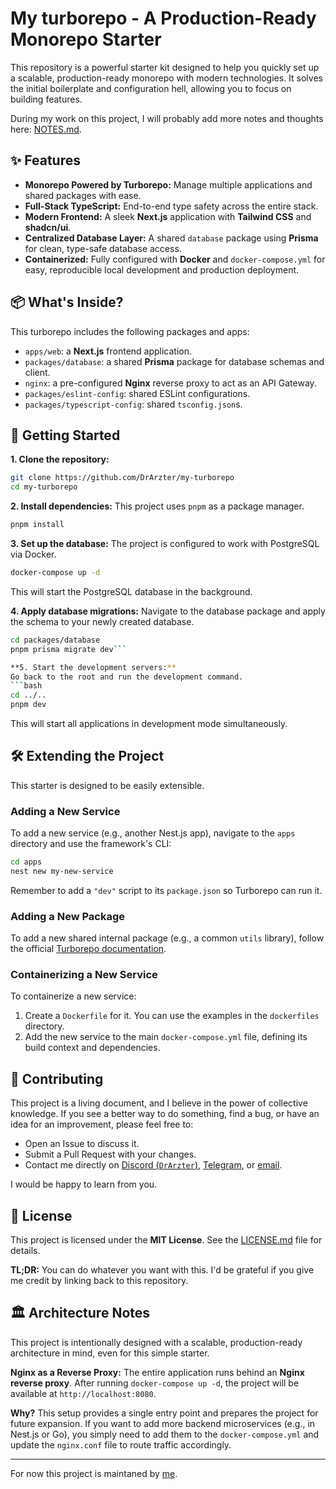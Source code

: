 # My turborepo - A Production-Ready Monorepo Starter

This repository is a powerful starter kit designed to help you quickly set up a scalable, production-ready monorepo with modern technologies. It solves the initial boilerplate and configuration hell, allowing you to focus on building features.

During my work on this project, I will probably add more notes and thoughts here: [NOTES.md](./NOTES.md).

## ✨ Features

- **Monorepo Powered by Turborepo:** Manage multiple applications and shared packages with ease.
- **Full-Stack TypeScript:** End-to-end type safety across the entire stack.
- **Modern Frontend:** A sleek **Next.js** application with **Tailwind CSS** and **shadcn/ui**.
- **Centralized Database Layer:** A shared `database` package using **Prisma** for clean, type-safe database access.
- **Containerized:** Fully configured with **Docker** and `docker-compose.yml` for easy, reproducible local development and production deployment.

## 📦 What's Inside?

This turborepo includes the following packages and apps:

- `apps/web`: a **Next.js** frontend application.
- `packages/database`: a shared **Prisma** package for database schemas and client.
- `nginx`: a pre-configured **Nginx** reverse proxy to act as an API Gateway.
- `packages/eslint-config`: shared ESLint configurations.
- `packages/typescript-config`: shared `tsconfig.json`s.

## 🚀 Getting Started

**1. Clone the repository:**

```bash
git clone https://github.com/DrArzter/my-turborepo
cd my-turborepo
```

**2. Install dependencies:**
This project uses `pnpm` as a package manager.

```bash
pnpm install
```

**3. Set up the database:**
The project is configured to work with PostgreSQL via Docker.

```bash
docker-compose up -d
```

This will start the PostgreSQL database in the background.

**4. Apply database migrations:**
Navigate to the database package and apply the schema to your newly created database.

````bash
cd packages/database
pnpm prisma migrate dev```

**5. Start the development servers:**
Go back to the root and run the development command.
```bash
cd ../..
pnpm dev
````

This will start all applications in development mode simultaneously.

## 🛠️ Extending the Project

This starter is designed to be easily extensible.

### Adding a New Service

To add a new service (e.g., another Nest.js app), navigate to the `apps` directory and use the framework's CLI:

```bash
cd apps
nest new my-new-service
```

Remember to add a `"dev"` script to its `package.json` so Turborepo can run it.

### Adding a New Package

To add a new shared internal package (e.g., a common `utils` library), follow the official [Turborepo documentation](https://turborepo.com/docs/crafting-your-repository/creating-an-internal-package).

### Containerizing a New Service

To containerize a new service:

1.  Create a `Dockerfile` for it. You can use the examples in the `dockerfiles` directory.
2.  Add the new service to the main `docker-compose.yml` file, defining its build context and dependencies.

## 🤝 Contributing

This project is a living document, and I believe in the power of collective knowledge. If you see a better way to do something, find a bug, or have an idea for an improvement, please feel free to:

- Open an Issue to discuss it.
- Submit a Pull Request with your changes.
- Contact me directly on [Discord (`DrArzter`)](https://discord.com/users/DrArzter), [Telegram](https://t.me/DrArzter), or [email](mailto:chapegarostislav@gmail.com).

I would be happy to learn from you.

## 📜 License

This project is licensed under the **MIT License**. See the [LICENSE.md](./LICENSE.md) file for details.

**TL;DR:** You can do whatever you want with this. I'd be grateful if you give me credit by linking back to this repository.

## 🏛️ Architecture Notes

This project is intentionally designed with a scalable, production-ready architecture in mind, even for this simple starter.

**Nginx as a Reverse Proxy:**
The entire application runs behind an **Nginx reverse proxy**. After running `docker-compose up -d`, the project will be available at `http://localhost:8080`.

**Why?**
This setup provides a single entry point and prepares the project for future expansion. If you want to add more backend microservices (e.g., in Nest.js or Go), you simply need to add them to the `docker-compose.yml` and update the `nginx.conf` file to route traffic accordingly.

---

For now this project is maintaned by [me](https://github.com/DrArzter).
